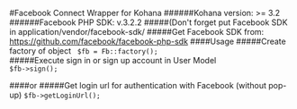#Facebook Connect Wrapper for Kohana
######Kohana version: >= 3.2
######Facebook PHP SDK: v.3.2.2
#####(Don't forget put Facebook SDK in application/vendor/facebook-sdk/
#####Get Facebook SDK from: https://github.com/facebook/facebook-php-sdk
####Usage
#####Create factory of object
<code>
$fb = Fb::factory();
</code>
#####Execute sign in or sign up account in User Model
<code>
$fb->sign();
</code>

####or
#####Get login url for authentication with Facebook (without pop-up)
<code>$fb->getLoginUrl();</code>
